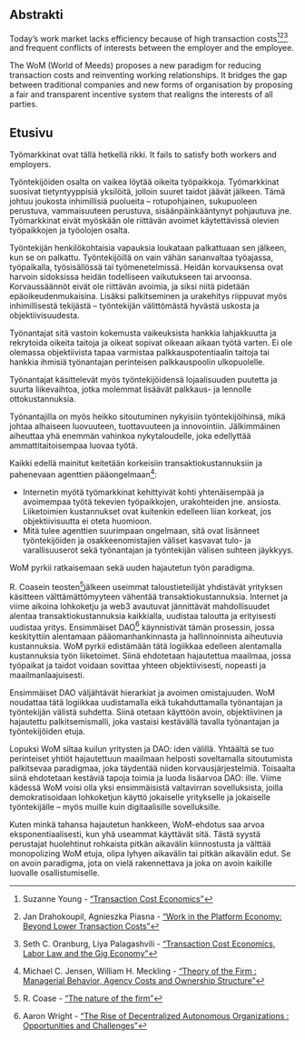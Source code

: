 

## Abstrakti

Today’s work market lacks efficiency because of high transaction costs[^1][^2][^3] and frequent conflicts of interests between the employer and the employee.

The WoM (World of Meeds) proposes a new paradigm for reducing transaction costs and reinventing working relationships. It bridges the gap between traditional companies and new forms of organisation by proposing a fair and transparent incentive system that realigns the interests of all parties.

## Etusivu

Työmarkkinat ovat tällä hetkellä rikki. It fails to satisfy both workers and employers.

Työntekijöiden osalta on vaikea löytää oikeita työpaikkoja. Työmarkkinat suosivat tietyntyyppisiä yksilöitä, jolloin suuret taidot jäävät jälkeen. Tämä johtuu joukosta inhimillisiä puolueita – rotupohjainen, sukupuoleen perustuva, vammaisuuteen perustuva, sisäänpäinkääntynyt pohjautuva jne. Työmarkkinat eivät myöskään ole riittävän avoimet käytettävissä olevien työpaikkojen ja työolojen osalta.

Työntekijän henkilökohtaisia vapauksia loukataan palkattuaan sen jälkeen, kun se on palkattu. Työntekijöillä on vain vähän sananvaltaa työajassa, työpaikalla, työsisällössä tai työmenetelmissä. Heidän korvauksensa ovat harvoin sidoksissa heidän todelliseen vaikutukseen tai arvoonsa. Korvaussäännöt eivät ole riittävän avoimia, ja siksi niitä pidetään epäoikeudenmukaisina. Lisäksi palkitseminen ja urakehitys riippuvat myös inhimillisestä tekijästä – työntekijän välittömästä hyvästä uskosta ja objektiivisuudesta.

Työnantajat sitä vastoin kokemusta vaikeuksista hankkia lahjakkuutta ja rekrytoida oikeita taitoja ja oikeat sopivat oikeaan aikaan työtä varten. Ei ole olemassa objektiivista tapaa varmistaa palkkauspotentiaalin taitoja tai hankkia ihmisiä työnantajan perinteisen palkkauspoolin ulkopuolelle.

Työnantajat käsittelevät myös työntekijöidensä lojaalisuuden puutetta ja suurta liikevaihtoa, jotka molemmat lisäävät palkkaus- ja lennolle ottokustannuksia.

Työnantajilla on myös heikko sitoutuminen nykyisiin työntekijöihinsä, mikä johtaa alhaiseen luovuuteen, tuottavuuteen ja innovointiin. Jälkimmäinen aiheuttaa yhä enemmän vahinkoa nykytaloudelle, joka edellyttää ammattitaitoisempaa luovaa työtä.

Kaikki edellä mainitut keitetään korkeisiin transaktiokustannuksiin ja pahenevaan agenttien pääongelmaan[^4]:

- Internetin myötä työmarkkinat kehittyivät kohti yhtenäisempää ja avoimempaa työtä tekevien työpaikkojen, urakohteiden jne. ansiosta. Liiketoimien kustannukset ovat kuitenkin edelleen liian korkeat, jos objektiivisuutta ei oteta huomioon.
- Mitä tulee agenttien suurimpaan ongelmaan, sitä ovat lisänneet työntekijöiden ja osakkeenomistajien väliset kasvavat tulo- ja varallisuuserot sekä työnantajan ja työntekijän välisen suhteen jäykkyys.

WoM pyrkii ratkaisemaan sekä uuden hajautetun työn paradigma.

R. Coasein teosten[^5]jälkeen useimmat taloustieteilijät yhdistävät yrityksen käsitteen välttämättömyyteen vähentää transaktiokustannuksia. Internet ja viime aikoina lohkoketju ja web3 avautuvat jännittävät mahdollisuudet alentaa transaktiokustannuksia kaikkialla, uudistaa taloutta ja erityisesti uudistaa yritys. Ensimmäiset DAO[^6] käynnistivät tämän prosessin, jossa keskityttiin alentamaan pääomanhankinnasta ja hallinnoinnista aiheutuvia kustannuksia. WoM pyrkii edistämään tätä logiikkaa edelleen alentamalla kustannuksia työn liiketoimet. Siinä ehdotetaan hajautettua maailmaa, jossa työpaikat ja taidot voidaan sovittaa yhteen objektiivisesti, nopeasti ja maailmanlaajuisesti.

Ensimmäiset DAO väljähtävät hierarkiat ja avoimen omistajuuden. WoM noudattaa tätä logiikkaa uudistamalla eikä tukahduttamalla työnantajan ja työntekijän välistä suhdetta. Siinä otetaan käyttöön avoin, objektiivinen ja hajautettu palkitsemismalli, joka vastaisi kestävällä tavalla työnantajan ja työntekijöiden etuja.

Lopuksi WoM siltaa kuilun yritysten ja DAO: iden välillä. Yhtäältä se tuo perinteiset yhtiöt hajautettuun maailmaan helposti soveltamalla sitoutumista palkitsevaa paradigmaa, joka täydentää niiden korvausjärjestelmiä. Toisaalta siinä ehdotetaan kestäviä tapoja toimia ja luoda lisäarvoa DAO: ille. Viime kädessä WoM voisi olla yksi ensimmäisistä valtavirran sovelluksista, joilla demokratisoidaan lohkoketjun käyttö jokaiselle yritykselle ja jokaiselle työntekijälle – myös muille kuin digitaalisille sovelluksille.

Kuten minkä tahansa hajautetun hankkeen, WoM-ehdotus saa arvoa eksponentiaalisesti, kun yhä useammat käyttävät sitä. Tästä syystä perustajat huolehtinut rohkaista pitkän aikavälin kiinnostusta ja välttää monopolizing WoM etuja, olipa lyhyen aikavälin tai pitkän aikavälin edut. Se on avoin paradigma, jota on vielä rakennettava ja joka on avoin kaikille luovalle osallistumiselle.


[^1]: Suzanne Young - [“Transaction Cost Economics”](https://www.academia.edu/24703426/Transaction_Cost_Economics)
[^2]: Jan Drahokoupil, Agnieszka Piasna - [“Work in the Platform Economy: Beyond Lower Transaction Costs”](https://www.intereconomics.eu/contents/year/2017/number/6/article/work-in-the-platform-economy-beyond-lower-transaction-costs.html)
[^3]: Seth C. Oranburg, Liya Palagashvili - [“Transaction Cost Economics, Labor Law and the Gig Economy”](https://dsc.duq.edu/cgi/viewcontent.cgi?article=1115&context=law-faculty-scholarship)
[^4]: Michael C. Jensen, William H. Meckling - [“Theory of the Firm : Managerial Behavior, Agency Costs and Ownership Structure”](https://www.sfu.ca/~wainwrig/Econ400/jensen-meckling.pdf)
[^5]: R. Coase - [“The nature of the firm”](http://econdse.org/wp-content/uploads/2014/09/firm-coase.pdf)
[^6]: Aaron Wright - [“The Rise of Decentralized Autonomous Organizations : Opportunities and Challenges”](https://stanford-jblp.pubpub.org/pub/rise-of-daos/release/1)

